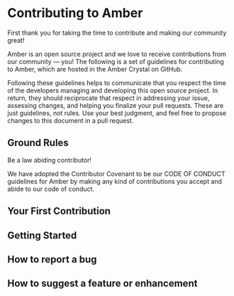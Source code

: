 # Contributing to Amber

First thank you for taking the time to contribute and making our community great!

Amber is an open source project and we love to receive contributions from our community — you! The following is a set of guidelines for contributing to Amber, which are hosted in the Amber Crystal on GitHub.

Following these guidelines helps to communicate that you respect the time of the developers managing and developing this open source project. In return, they should reciprocate that respect in addressing your issue, assessing changes, and helping you finalize your pull requests. These are just guidelines, not rules. Use your best judgment, and feel free to propose changes to this document in a pull request.

## Ground Rules

Be a law abiding contributor!

We have adopted the Contributor Covenant to be our CODE OF CONDUCT guidelines for Amber by making any kind of contributions you accept and abide to our code of conduct.

## Your First Contribution

## Getting Started

## How to report a bug

## How to suggest a feature or enhancement